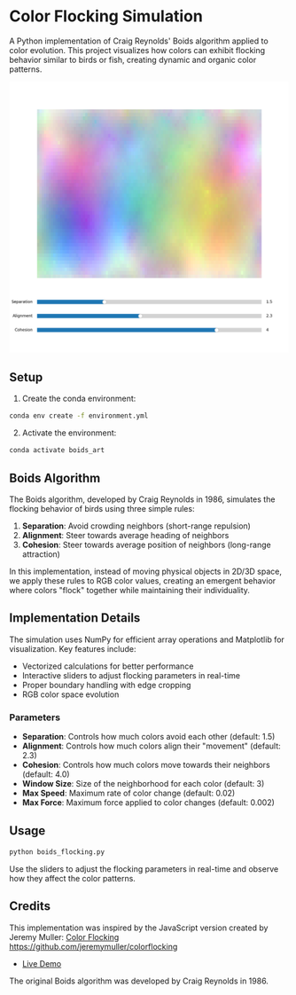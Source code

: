 # Color Flocking Simulation

A Python implementation of Craig Reynolds' Boids algorithm applied to color evolution. This project visualizes how colors can exhibit flocking behavior similar to birds or fish, creating dynamic and organic color patterns.

![Color Flocking Simulation](Screenshot.png)

## Setup

1. Create the conda environment:
```bash
conda env create -f environment.yml
```

2. Activate the environment:
```bash
conda activate boids_art
```

## Boids Algorithm

The Boids algorithm, developed by Craig Reynolds in 1986, simulates the flocking behavior of birds using three simple rules:

1. **Separation**: Avoid crowding neighbors (short-range repulsion)
2. **Alignment**: Steer towards average heading of neighbors
3. **Cohesion**: Steer towards average position of neighbors (long-range attraction)

In this implementation, instead of moving physical objects in 2D/3D space, we apply these rules to RGB color values, creating an emergent behavior where colors "flock" together while maintaining their individuality.

## Implementation Details

The simulation uses NumPy for efficient array operations and Matplotlib for visualization. Key features include:

- Vectorized calculations for better performance
- Interactive sliders to adjust flocking parameters in real-time
- Proper boundary handling with edge cropping
- RGB color space evolution

### Parameters

- **Separation**: Controls how much colors avoid each other (default: 1.5)
- **Alignment**: Controls how much colors align their "movement" (default: 2.3)
- **Cohesion**: Controls how much colors move towards their neighbors (default: 4.0)
- **Window Size**: Size of the neighborhood for each color (default: 3)
- **Max Speed**: Maximum rate of color change (default: 0.02)
- **Max Force**: Maximum force applied to color changes (default: 0.002)

## Usage

```python
python boids_flocking.py
```

Use the sliders to adjust the flocking parameters in real-time and observe how they affect the color patterns.

## Credits

This implementation was inspired by the JavaScript version created by Jeremy Muller:
[Color Flocking](https://github.com/jeremymuller/colorflocking) https://github.com/jeremymuller/colorflocking

- [Live Demo](https://jeremymuller.github.io/colorflocking/)

The original Boids algorithm was developed by Craig Reynolds in 1986. 
